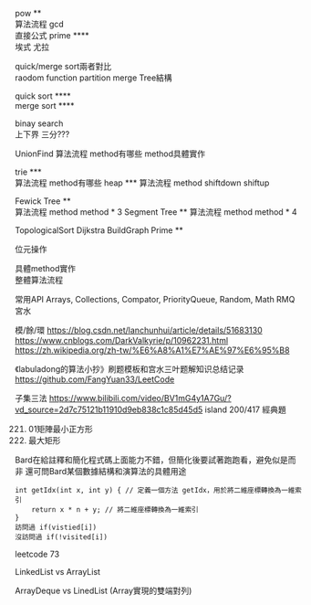 pow **  
  算法流程
gcd  
  直接公式
prime ****  
  埃式
  尤拉

quick/merge sort兩者對比  
raodom function
partition
merge
Tree結構

quick sort ****  
merge sort ****  

binay search  
  上下界
  三分???

UnionFind
  算法流程
  method有哪些
  method具體實作

trie ***  
  算法流程
  method有哪些
heap *** 
  算法流程
  method
  shiftdown
  shiftup

Fewick Tree **  
  算法流程
  method
  method * 3
Segment Tree ** 
  算法流程
  method
  method * 4

TopologicalSort
Dijkstra
BuildGraph
Prime **  

位元操作

具體method實作  
整體算法流程  

常用API
Arrays, Collections, Compator, PriorityQueue, Random, Math
RMQ宮水

模/餘/環
https://blog.csdn.net/lanchunhui/article/details/51683130
https://www.cnblogs.com/DarkValkyrie/p/10962231.html
https://zh.wikipedia.org/zh-tw/%E6%A8%A1%E7%AE%97%E6%95%B8

《labuladong的算法小抄》刷题模板和宫水三叶题解知识总结记录
https://github.com/FangYuan33/LeetCode


子集三法
https://www.bilibili.com/video/BV1mG4y1A7Gu/?vd_source=2d7c75121b11910d9eb838c1c85d45d5
island 200/417
經典題

221. 01矩陣最小正方形
85. 最大矩形

Bard在給註釋和簡化程式碼上面能力不錯，但簡化後要試著跑跑看，避免似是而非
還可問Bard某個數據結構和演算法的具體用途


    int getIdx(int x, int y) { // 定義一個方法 getIdx，用於將二維座標轉換為一維索引
        return x * n + y; // 將二維座標轉換為一維索引
    }
    訪問過 if(vistied[i])
    沒訪問過 if(!visited[i])
leetcode 73


LinkedList vs ArrayList

ArrayDeque vs LinedList
(Array實現的雙端對列)